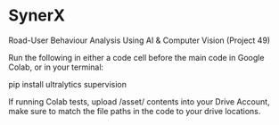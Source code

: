 # SynerX
Road-User Behaviour Analysis Using AI &amp; Computer Vision (Project 49)

Run the following in either a code cell before the main code in Google Colab, or in your terminal:

pip install ultralytics supervision


If running Colab tests, upload /asset/ contents into your Drive Account, make sure to match the file paths in the code to your drive locations.
